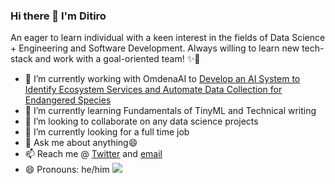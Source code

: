 ### Hi there 👋 I'm Ditiro



An eager to learn individual with a keen interest in the fields of Data Science + Engineering and Software Development. Always willing to learn new tech-stack and work with a goal-oriented team! ✨🌟

- 🔭 I’m currently working with OmdenaAI to <a href="https://omdena.com/projects/endangered-species/">Develop an AI System to Identify Ecosystem Services and Automate Data Collection for Endangered Species</a>
- 🌱 I’m currently learning Fundamentals of TinyML and Technical writing
- 👯 I’m looking to collaborate on any data science projects
- 🤔 I’m currently looking for a full time job
- 💬 Ask me about anything😄
- 📫 Reach me @ <a href="https://twitter.com/ditiro_dt">Twitter</a> and <a href = "mailto: ditirorampate@gmail.com">email</a>
- 😄 Pronouns: he/him
![](https://komarev.com/ghpvc/?username=ditirodt&color=blue)
